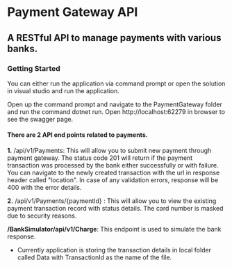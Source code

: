 # Payment Gateway API

## A RESTful API to manage payments with various banks.

### Getting Started

  You can either run the application via command prompt or open the solution in visual studio and run the application.

  Open up the command prompt and navigate to the PaymentGateway folder and run the command dotnet run. Open http://localhost:62279 in browser to see the swagger page.

#### There are 2 API end points related to payments.

**1.** /api/v1/Payments: This will allow you to submit new payment through payment gateway. The status code 201 will return if the payment transaction was processed by the bank either successfully or with failure. You can navigate to the newly created transaction with the url in response header called "location". In case of any validation errors, response will be 400 with the error details.

**2.** /api/v1/Payments/{paymentId} : This will allow you to view the existing payment transaction record with status details. The card number is masked due to security reasons.

**/BankSimulator/api/v1/Charge**: This endpoint is used to simulate the bank response.

* Currently application is storing the transaction details in local folder called Data with TransactionId as the name of the file.
